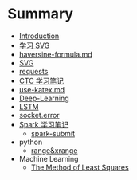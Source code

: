 # Summary

* [Introduction](README.md)
* [学习 SVG](posts/svg/svg.md)
* [haversine-formula.md](posts/haversine/haversine-formula.md)
* [SVG](svg.md)
* [requests](posts/python/requests.md)
* [CTC 学习笔记](posts/ctc/learning-ctc.md)
* [use-katex.md](posts/latex/mathematical-formula.md)
* [Deep-Learning](posts/reading/deep-learning/deep-learning.md)
* [LSTM](posts/torch/LSTM.md)
* [socket.error](posts/torch/shared-memory.md)
* [Spark 学习笔记](posts/spark/learning-spark.md)
  * [spark-submit](posts/spark/spark-submit.md)
* python
  * [range&xrange](posts/python/range-xrange.md)
* Machine Learning
  * [The Method of Least Squares](posts/least-square/learning-least-square.md)

